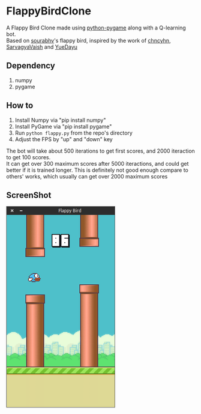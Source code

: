 FlappyBirdClone
===============

A Flappy Bird Clone made using [python-pygame][1] along with a Q-learning bot.  
Based on [sourabhv][2]'s flappy bird, inspired by the work of [chncyhn][3], [SarvagyaVaish][4] and [YueDayu][5]


Dependency
------
1. numpy
2. pygame

How to
------

1. Install Numpy via "pip install numpy"
2. Install PyGame via "pip install pygame"
3. Run `python flappy.py` from the repo's directory
4. Adjust the FPS by "up" and "down" key

The bot will take about 500 iterations to get first scores, and 2000 iteraction to get 100 scores.  
It can get over 300 maximum scores after 5000 iteractions, and could get better if it is trained longer.
This is definitely not good enough compare to others' works, which usually can get over 2000 maximum scores


ScreenShot
----------

![Flappy Bird](screenshot1.png)

[1]: http://www.pygame.org
[2]: https://github.com/sourabhv/FlapPyBird
[3]: https://github.com/chncyhn/flappybird-qlearning-bot
[4]: https://github.com/SarvagyaVaish/FlappyBirdRL
[5]: https://www.zhihu.com/question/26408259